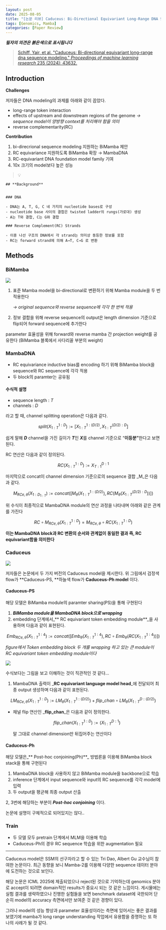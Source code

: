 ```yaml
---
layout: post
date: 2025-08-05
title: "[논문 리뷰] Caduceus: Bi-Directional Equivariant Long-Range DNA Sequence Modeling"
tags: [Genomics, Mamba]
categories: [Paper Review]
---
```


<span class="notion-red">_**필자의 의견은 붉은색으로 표시됩니다**_</span>


> [Schiff, Yair, et al. "Caduceus: Bi-directional equivariant long-range dna sequence modeling." ](https://pmc.ncbi.nlm.nih.gov/articles/PMC12189541/)[_Proceedings of machine learning research_](https://pmc.ncbi.nlm.nih.gov/articles/PMC12189541/)[ 235 (2024): 43632.](https://pmc.ncbi.nlm.nih.gov/articles/PMC12189541/)



## Introduction


**Challenges**


저자들은 DNA modeling의 과제를 아래와 같이 꼽았다.

- long-range token interaction
- effects of upstream and downstream regions of the genome 
_→ sequence model이 양방향 context를 처리해야 함을 의미_
- reverse complementarity(RC)

**Contribution**

1. bi-direcrional sequence modeling 지원하는 BiMamba 제안
1. RC equivariance 지원하도록 BiMamba 확장 → MambaDNA
1. RC-equivariant DNA foundation model family 기여
1. 10x 크기의 model보다 높은 성능

> 💡 


	## **Background**


	### DNA

	- DNA는 A, T, G, C 네 가지의 nucleotide bases로 구성
	- nucleotide base 사이의 결합은 twisted ladder의 rungs(가로대) 생성
	- A는 T와 결합, C는 G와 결합

	### Reverse Complement(RC) Strands

	- 이중 나선 구조의 DNA에서 각 strand는 의미상 동등한 정보를 포함
	- RC는 forward strand에 의해 A→T, C→G 로 변환


## Methods



### BiMamba


![](https://prod-files-secure.s3.us-west-2.amazonaws.com/542b861c-36a8-4051-84e5-8804b6728dba/2c247d59-7815-4980-99f0-8f0d21f445a7/image.png?X-Amz-Algorithm=AWS4-HMAC-SHA256&X-Amz-Content-Sha256=UNSIGNED-PAYLOAD&X-Amz-Credential=ASIAZI2LB4665TNQEKBV%2F20250815%2Fus-west-2%2Fs3%2Faws4_request&X-Amz-Date=20250815T024415Z&X-Amz-Expires=3600&X-Amz-Security-Token=IQoJb3JpZ2luX2VjEAkaCXVzLXdlc3QtMiJIMEYCIQCPc0iRB4%2FgvMr3mYaSnqR46BpvNvvlsmdIYtXc2eOlcwIhAPC5wqWvrURDUDgtVg19%2FBGy5n%2FxrRkupqCS13m8xnr6Kv8DCFIQABoMNjM3NDIzMTgzODA1IgzmkwoGKzzorKAf%2B08q3APyOqqPPiY%2B%2FaXzlh1eoeLy773HAjvobut%2FfKsQcpsQQXTm4lo5HC5fex5NiUyV4VAHKrMw7OaVcVImxkiQGGCbla1kWsvVR6RW8U%2BokVAu8fDq2X9bhd0sffmvoNMo9C7uGvE4COUmIxcsytT0MxLjS6Fc3MDXjnXSgnp%2F%2FWQsPRcbwLooo4sRWsyb3w6KmfhA1HB6cOOwj27SNudSeXmY33F%2FRbOZVPIOlohjS5n0NC2kgITAoQPRTNSUdqvtm9rspphKeUqva%2FqnMf14ptswta2Unvq%2BK%2BXVkpKIBX4ddNqDu6gvYyBYKdbfjgsXtR4ZLhy5iChFFEOogHo6syPIATTHxE6Hsidsfd00ZHhB6L2i504zBzif4td5XVKfsKwwrKJedep9b0JyUcg8SwOEep6NzBxOWYcq8RclcLJR%2FcTHjcWBxfP5sBSX2xZldjFzQSVyGv34Nzgol8fPElV8i%2BckTA0HXZotBfXGcRTO0deE0bp7o6AV2rLVoiEgYONONLOVo%2FBeDKBdRJgaDXt8jwyEz9pW2VrJbXRTa2gIywygAt8o1D6RIfMgQm1pfGCzaD6pLdtExvuK%2FvnsiW9yvRiArAk7%2F8gcOYi7TQM%2BheE8S%2BLeIp%2BL9MtrnDC4h%2FrEBjqkASQ3MvV%2BILp8I6IsdeFQMJ260L37f2Kx%2FhhZCy%2FHcLv5GMTOF1%2BYsVm3FKThW8eW6MROj4Ox%2B%2BbNvBWm4%2FVJdqrpknG3wRqoQdaR4Mszjtvf%2BxAJ4TVBICZlDwv3GyxDahwtZ9zTKpD%2F%2FIpPZvEpDHXvalV6Id0I7Kk8Huyos8OGVdT5V%2BzQM4qeJFWHWICI7SXDYof%2B815z7lJZ4m4xoKDV%2B6ak&X-Amz-Signature=d62b66f55b3b72b1dc50ee13c3427dd82959f347f2e367b5c5975dc4de212727&X-Amz-SignedHeaders=host&x-amz-checksum-mode=ENABLED&x-id=GetObject)

1. 표준 Mamba model을 bi-directional로 변환하기 위해 Mamba module을 두 번 적용한다

	_→ original sequence와 reverse sequence에 각각 한 번씩 적용_

1. 정보 결합을 위해 reverse sequence의 output은 length dimension 기준으로 flip되어 forward sequence에 추가한다

parameter 효율성을 위해 forward와 reverse mamba 간 projection weight를 공유한다 (BiMamba 블록에서 사다리꼴 부분의 weight)



### MambaDNA

- RC equivariance inductive bias를 encoding 하기 위해 BiMamba block을 sequence와 RC sequence에 각각 적용
- 두 block의 paramter는 공유됨


#### 수식적 설명

- sequence length : _T_
- channels : _D_

라고 할 때,  channel splitting operation은 다음과 같다.


$$
split(X^{1:D}_{1:T}):=[X^{1:(D/2)}_{1:T},X^{(D/2):D}_{1:T}]
$$


<span class="notion-red">쉽게 말해 </span><span class="notion-red">_**D**_</span><span class="notion-red"> channel을 가진 길이가 </span><span class="notion-red">_**T**_</span><span class="notion-red">인 </span><span class="notion-red">_**X**_</span><span class="notion-red">를 channel 기준으로 “</span><span class="notion-red">**이등분”**</span><span class="notion-red">한다고 보면 된다.</span>


RC 연산은 다음과 같이 정의된다.


$$
RC(X^{1:D}_{1:T}):=X^{D:1}_{T:1}
$$


마지막으로 concat이 channel dimension 기준으로의 sequence 결합 _M_은 다음과 같다.


$$
M_{RCe,\theta}(X_{1:D_{1:T}}):=concat([M_{\theta}(X^{1:(D/2)}_{1:T}),RC(M_{\theta}(X^{(D/2):D}_{1:T}))])
$$


위 수식이 최종적으로 MambaDNA module의 연산 과정을 나타내며 아래와 같은 관계를 가진다


$$
RC\circ M_{RCe,\theta}(X^{1:D}_{1:T}) = M_{RCe,\theta} \circ RC(X^{1:D}_{1:T})
$$


**이는 MambaDNA block과 RC 변환의 순서와 관계없이 동일한 결과 즉, RC equivariant함을 의미한다**



### Caduceus


![](https://prod-files-secure.s3.us-west-2.amazonaws.com/542b861c-36a8-4051-84e5-8804b6728dba/f94a60d7-8145-473b-aef9-7c68d3ec604a/image.png?X-Amz-Algorithm=AWS4-HMAC-SHA256&X-Amz-Content-Sha256=UNSIGNED-PAYLOAD&X-Amz-Credential=ASIAZI2LB4665TNQEKBV%2F20250815%2Fus-west-2%2Fs3%2Faws4_request&X-Amz-Date=20250815T024415Z&X-Amz-Expires=3600&X-Amz-Security-Token=IQoJb3JpZ2luX2VjEAkaCXVzLXdlc3QtMiJIMEYCIQCPc0iRB4%2FgvMr3mYaSnqR46BpvNvvlsmdIYtXc2eOlcwIhAPC5wqWvrURDUDgtVg19%2FBGy5n%2FxrRkupqCS13m8xnr6Kv8DCFIQABoMNjM3NDIzMTgzODA1IgzmkwoGKzzorKAf%2B08q3APyOqqPPiY%2B%2FaXzlh1eoeLy773HAjvobut%2FfKsQcpsQQXTm4lo5HC5fex5NiUyV4VAHKrMw7OaVcVImxkiQGGCbla1kWsvVR6RW8U%2BokVAu8fDq2X9bhd0sffmvoNMo9C7uGvE4COUmIxcsytT0MxLjS6Fc3MDXjnXSgnp%2F%2FWQsPRcbwLooo4sRWsyb3w6KmfhA1HB6cOOwj27SNudSeXmY33F%2FRbOZVPIOlohjS5n0NC2kgITAoQPRTNSUdqvtm9rspphKeUqva%2FqnMf14ptswta2Unvq%2BK%2BXVkpKIBX4ddNqDu6gvYyBYKdbfjgsXtR4ZLhy5iChFFEOogHo6syPIATTHxE6Hsidsfd00ZHhB6L2i504zBzif4td5XVKfsKwwrKJedep9b0JyUcg8SwOEep6NzBxOWYcq8RclcLJR%2FcTHjcWBxfP5sBSX2xZldjFzQSVyGv34Nzgol8fPElV8i%2BckTA0HXZotBfXGcRTO0deE0bp7o6AV2rLVoiEgYONONLOVo%2FBeDKBdRJgaDXt8jwyEz9pW2VrJbXRTa2gIywygAt8o1D6RIfMgQm1pfGCzaD6pLdtExvuK%2FvnsiW9yvRiArAk7%2F8gcOYi7TQM%2BheE8S%2BLeIp%2BL9MtrnDC4h%2FrEBjqkASQ3MvV%2BILp8I6IsdeFQMJ260L37f2Kx%2FhhZCy%2FHcLv5GMTOF1%2BYsVm3FKThW8eW6MROj4Ox%2B%2BbNvBWm4%2FVJdqrpknG3wRqoQdaR4Mszjtvf%2BxAJ4TVBICZlDwv3GyxDahwtZ9zTKpD%2F%2FIpPZvEpDHXvalV6Id0I7Kk8Huyos8OGVdT5V%2BzQM4qeJFWHWICI7SXDYof%2B815z7lJZ4m4xoKDV%2B6ak&X-Amz-Signature=b687b3cbcdc39a1656c7c0a7756b934c2663a71f172e8c3ed4452cf60f36212b&X-Amz-SignedHeaders=host&x-amz-checksum-mode=ENABLED&x-id=GetObject)


저자들은 논문에서 두 가지 버전의 Caduceus model을 제시한다. 위 그림에서 검정색 flow가 **Caduceus-PS, **하늘색 flow가 **Caduceus-Ph model** 이다.



#### Caduceus-PS


해당 모델은 BiMamba module의 paramter sharing(PS)을 통해 구현된다

1. _**BiMamba module을 MambaDNA block으로 wrapping**_
1. embedding 단계에서_** RC equivariant token embedding module**_을 사용하며 다음과 같이 표현된다.

$$
Emb_{RCe,\theta}(X^{1:4}_{1:T}):=concat([Emb_{\theta}(X^{1:4}_{1:T}),RC \circ Emb_{\theta}(RC(X^{1:4}_{1:T}))])
$$


_figure에서 Token embedding block 두 개를 wrapping 하고 있는 큰 module이 RC equivariant token embedding module이다_


![](https://prod-files-secure.s3.us-west-2.amazonaws.com/542b861c-36a8-4051-84e5-8804b6728dba/b175e4da-71eb-4e91-8c23-a06dabe673c9/image.png?X-Amz-Algorithm=AWS4-HMAC-SHA256&X-Amz-Content-Sha256=UNSIGNED-PAYLOAD&X-Amz-Credential=ASIAZI2LB4665TNQEKBV%2F20250815%2Fus-west-2%2Fs3%2Faws4_request&X-Amz-Date=20250815T024416Z&X-Amz-Expires=3600&X-Amz-Security-Token=IQoJb3JpZ2luX2VjEAkaCXVzLXdlc3QtMiJIMEYCIQCPc0iRB4%2FgvMr3mYaSnqR46BpvNvvlsmdIYtXc2eOlcwIhAPC5wqWvrURDUDgtVg19%2FBGy5n%2FxrRkupqCS13m8xnr6Kv8DCFIQABoMNjM3NDIzMTgzODA1IgzmkwoGKzzorKAf%2B08q3APyOqqPPiY%2B%2FaXzlh1eoeLy773HAjvobut%2FfKsQcpsQQXTm4lo5HC5fex5NiUyV4VAHKrMw7OaVcVImxkiQGGCbla1kWsvVR6RW8U%2BokVAu8fDq2X9bhd0sffmvoNMo9C7uGvE4COUmIxcsytT0MxLjS6Fc3MDXjnXSgnp%2F%2FWQsPRcbwLooo4sRWsyb3w6KmfhA1HB6cOOwj27SNudSeXmY33F%2FRbOZVPIOlohjS5n0NC2kgITAoQPRTNSUdqvtm9rspphKeUqva%2FqnMf14ptswta2Unvq%2BK%2BXVkpKIBX4ddNqDu6gvYyBYKdbfjgsXtR4ZLhy5iChFFEOogHo6syPIATTHxE6Hsidsfd00ZHhB6L2i504zBzif4td5XVKfsKwwrKJedep9b0JyUcg8SwOEep6NzBxOWYcq8RclcLJR%2FcTHjcWBxfP5sBSX2xZldjFzQSVyGv34Nzgol8fPElV8i%2BckTA0HXZotBfXGcRTO0deE0bp7o6AV2rLVoiEgYONONLOVo%2FBeDKBdRJgaDXt8jwyEz9pW2VrJbXRTa2gIywygAt8o1D6RIfMgQm1pfGCzaD6pLdtExvuK%2FvnsiW9yvRiArAk7%2F8gcOYi7TQM%2BheE8S%2BLeIp%2BL9MtrnDC4h%2FrEBjqkASQ3MvV%2BILp8I6IsdeFQMJ260L37f2Kx%2FhhZCy%2FHcLv5GMTOF1%2BYsVm3FKThW8eW6MROj4Ox%2B%2BbNvBWm4%2FVJdqrpknG3wRqoQdaR4Mszjtvf%2BxAJ4TVBICZlDwv3GyxDahwtZ9zTKpD%2F%2FIpPZvEpDHXvalV6Id0I7Kk8Huyos8OGVdT5V%2BzQM4qeJFWHWICI7SXDYof%2B815z7lJZ4m4xoKDV%2B6ak&X-Amz-Signature=40405b6ce61bf1cdbdf41c85b36b22cb6654bee625bbf72f2c9f23ee75850f34&X-Amz-SignedHeaders=host&x-amz-checksum-mode=ENABLED&x-id=GetObject)


<span class="notion-red">수식보다는 그림을 보고 이해하는 것이 직관적인 것 같다…</span>

1. MambaDNA 출력이 _**RC equivariant language model head**_에 전달되어 최종 output 생성하며 다음과 같이 표현된다.

$$
LM_{RCe,\theta}(X^{1:D}_{1:T}):= LM_{\theta}(X^{1:(D/2)}_{1:T})+flip\_chan\circ LM_{\theta}(X^{D:(D/2)}_{1:T})
$$

- 채널 flip 연산인 _**flip\_chan**_은 다음과 같이 정의한다.

	$$
	flip\_chan(X^{1:D}_{1:T}):=(X^{D:1}_{1:T})
	$$


	말 그대로 channel dimension만 뒤집어주는 연산이다



#### Caduceus-Ph


해당 모델은_** Post-hoc conjoining(Ph)**_ 방법론을 이용해 BiMamba block stack을 통해 구현된다

1. MambaDNA block을 사용하지 않고 BiMamba module을 backbone으로 학습
1. inference 단계에서 input sequence와 input의 RC sequence를 각각 model에 입력
1. 두 output을 평균해 최종 output 산출

2, 3번에 해당하는 부분이 _**Post-hoc conjoining**_ 이다.


<span class="notion-red">논문에 설명이 구체적으로 되어있지는 않다..</span>



### Train

- 두 모델 모두 pretrain 단계에서 MLM을 이용해 학습
- Caduceus-Ph의 경우 RC sequence 학습을 위한 augmentation 필요

---


<span class="notion-red">Caduceus model은 SSM의 선구자라고 할 수 있는 Tri Dao, Albert Gu 교수님이 참여한 논문이다. 최근 동향을 보니 Mamba-2를 이용해 다양한 sequence 데이터 분야에 도전하는 것으로 보인다.</span>


<span class="notion-red">해당 논문은 ICML 2025에 제출되었으나 reject된 것으로 기억하는데 genomics 분야로 accept이 되려면 domain적인 results가 중요시 되는 것 같은 느낌이다. 게시물에는 실험 결과를 생략하였으나 진행한 실험들을 보면 benchmark dataset에 국한되어 단순히 model의 accuracy 측면에서만 보여준 것 같은 경향이 있다.</span>


<span class="notion-red">그러나 model의 성능 향상과 parameter 효율성이라는 측면에 있어서는 좋은 결과를 보였기에 mamba가 long range understanding 작업에서 유용함을 증명하는 또 하나의 사례가 될 것 같다.</span>

